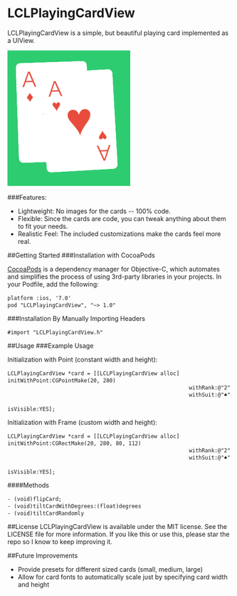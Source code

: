 LCLPlayingCardView
===============

LCLPlayingCardView is a simple, but beautiful playing card implemented as a UIView.

![image](LCLPlayingCardViewScreenshot.png)

###Features:

- Lightweight:  No images for the cards -- 100% code.
- Flexible: Since the cards are code, you can tweak anything about them to fit your needs.
- Realistic Feel:  The included customizations make the cards feel more real.


##Getting Started
###Installation with CocoaPods

[CocoaPods](http://cocoapods.org/) is a dependency manager for Objective-C, which automates and simplifies the process of using 3rd-party libraries in your projects.  In your Podfile, add the following:
```ios
platform :ios, '7.0'
pod "LCLPlayingCardView", "~> 1.0"
```

###Installation By Manually Importing Headers
```ios
#import "LCLPlayingCardView.h"
```


##Usage
###Example Usage

Initialization with Point (constant width and height):
```ios
LCLPlayingCardView *card = [[LCLPlayingCardView alloc] initWithPoint:CGPointMake(20, 280)
                                                         withRank:@"2"
                                                         withSuit:@"♠"
                                                        isVisible:YES];
```

Initialization with Frame (custom width and height):
```ios
LCLPlayingCardView *card = [[LCLPlayingCardView alloc] initWithPoint:CGRectMake(20, 280, 80, 112)
                                                         withRank:@"2"
                                                         withSuit:@"♠"
                                                        isVisible:YES];
```

####Methods
```ios
- (void)flipCard;
- (void)tiltCardWithDegrees:(float)degrees
- (void)tiltCardRandomly
```

##License
LCLPlayingCardView is available under the MIT license.  See the LICENSE file for more information.  If you like this or use this, please star the repo so I know to keep improving it.


##Future Improvements
- Provide presets for different sized cards (small, medium, large)
- Allow for card fonts to automatically scale just by specifying card width and height
